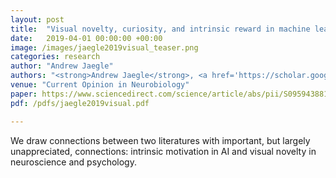 ```yaml
---
layout: post
title:  "Visual novelty, curiosity, and intrinsic reward in machine learning and the brain"
date:   2019-04-01 00:00:00 +00:00
image: /images/jaegle2019visual_teaser.png
categories: research
author: "Andrew Jaegle"
authors: "<strong>Andrew Jaegle</strong>, <a href='https://scholar.google.com/citations?user=G4YlYZUAAAAJ&hl'>Vahid Mehrpour</a>, <a href='https://www.sas.upenn.edu/psych/rust-lab/'>Nicole Rust</a>"
venue: "Current Opinion in Neurobiology"
paper: https://www.sciencedirect.com/science/article/abs/pii/S0959438819300054
pdf: /pdfs/jaegle2019visual.pdf

---
```

We draw connections between two literatures with important, but largely unappreciated, connections: intrinsic motivation in AI and visual novelty in neuroscience and psychology.